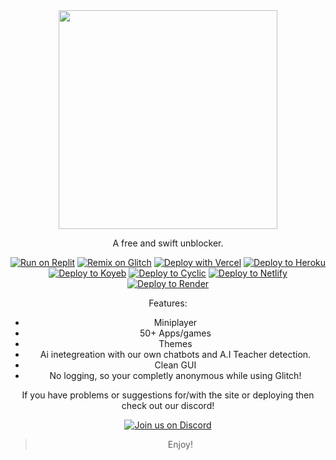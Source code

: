 <center><img src="https://raw.githubusercontent.com/Glitch-Network/v6/main/public/assets/images/logo.png" style="width:350px">

A free and swift unblocker. 

[![Run on Replit](https://binbashbanana.github.io/deploy-buttons/buttons/remade/replit.svg)](https://replit.com/github/Glitch-Network/v6)
[![Remix on Glitch](https://binbashbanana.github.io/deploy-buttons/buttons/remade/glitch.svg)](https://glitch.com/edit/#!/import/github/Glitch-Network/v6)
[![Deploy with Vercel](https://binbashbanana.github.io/deploy-buttons/buttons/remade/vercel.svg)](https://vercel.com/new/clone?repositoryurl=https://github.com/Glitch-Network/v6)
<a target="_blank" href="https://heroku.com/deploy/?template=https://github.com/Glitch-Network/v6"><img alt="Deploy to Heroku" src="https://binbashbanana.github.io/deploy-buttons/buttons/remade/heroku.svg"></a>
<a target="_blank" href="https://app.koyeb.com/deploy?type=git&repository=github.com/Glitch-Network/v6"><img alt="Deploy to Koyeb" src="https://binbashbanana.github.io/deploy-buttons/buttons/remade/koyeb.svg"></a>
<a target="_blank" href="https://app.cyclic.sh/api/app/deploy/Glitch-Network/v6"><img alt="Deploy to Cyclic" src="https://binbashbanana.github.io/deploy-buttons/buttons/remade/cyclic.svg"></a>
[![Deploy to Netlify](https://binbashbanana.github.io/deploy-buttons/buttons/official/netlify.svg)](https://app.netlify.com/start/deploy?repository=https://github.com/Glitch-Network/v6)
[![Deploy to Render](https://binbashbanana.github.io/deploy-buttons/buttons/official/render.svg)](https://render.com/deploy?repo=https://github.com/Glitch-Network/v6)


Features:

- Miniplayer
- 50+ Apps/games
- Themes
- Ai inetegreation with our own chatbots and A.I Teacher detection.
- Clean GUI
- No logging, so your completly anonymous while using Glitch!


If you have problems or suggestions for/with the site or deploying then check out our discord!

[![Join us on Discord](https://invidget.switchblade.xyz/M9wftXz7Mc?theme=dark)](https://discord.gg/M9wftXz7Mc)

> Enjoy!

